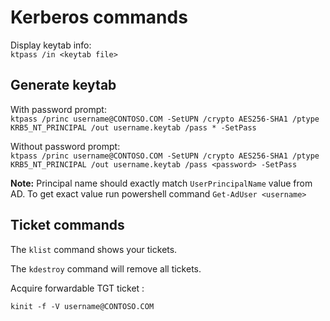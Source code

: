 # Kerberos commands

Display keytab info:<br>
`ktpass /in <keytab file>`

## Generate keytab

With password prompt:<br>
`ktpass /princ username@CONTOSO.COM -SetUPN /crypto AES256-SHA1 /ptype KRB5_NT_PRINCIPAL /out username.keytab /pass * -SetPass`

Without password prompt:<br>
`ktpass /princ username@CONTOSO.COM -SetUPN /crypto AES256-SHA1 /ptype KRB5_NT_PRINCIPAL /out username.keytab /pass <password> -SetPass`

**Note:** Principal name should exactly match `UserPrincipalName` value from AD. To get exact value run powershell command `Get-AdUser <username>`

## Ticket commands

The `klist` command shows your tickets.

The `kdestroy` command will remove all tickets.

Acquire forwardable TGT ticket :

`kinit -f -V username@CONTOSO.COM`
